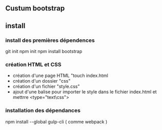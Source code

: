 ## Custum bootstrap

## install

### install des premières dépendences

git init
npm init
npm install bootstrap

### création HTML et CSS

- création d'une page HTML "touch index.html
- création d'un dossier "css"
- création d'un fichier "style.css"
- ajout d'une balise <link> pour importer le style dans le fichier index.html et mettrre <type="text\css">

### installation des dépendances

npm install --global gulp-cli ( comme webpack )
